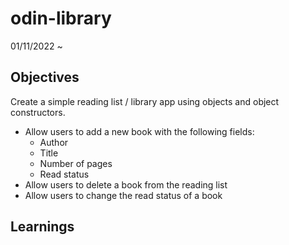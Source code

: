 # odin-library

01/11/2022 ~

## Objectives

Create a simple reading list / library app using objects and object constructors.

- Allow users to add a new book with the following fields:
    - Author
    - Title
    - Number of pages
    - Read status
- Allow users to delete a book from the reading list
- Allow users to change the read status of a book

## Learnings